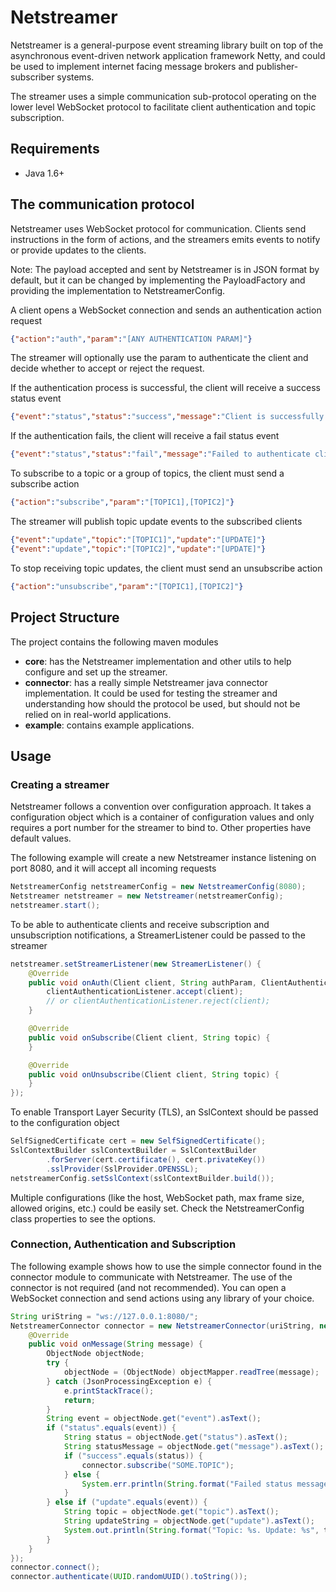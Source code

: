 # Netstreamer

Netstreamer is a general-purpose event streaming library built on top of the asynchronous event-driven network application framework Netty, and could be used to implement internet facing message brokers and publisher-subscriber systems.

The streamer uses a simple communication sub-protocol operating on the lower level WebSocket protocol to facilitate client authentication and topic subscription.

## Requirements

* Java 1.6+


## The communication protocol

Netstreamer uses WebSocket protocol for communication.
Clients send instructions in the form of actions, and the streamers emits events to notify or provide updates to the clients.

Note: The payload accepted and sent by Netstreamer is in JSON format by default,
but it can be changed by implementing the PayloadFactory and providing the implementation to NetstreamerConfig.

A client opens a WebSocket connection and sends an authentication action request
```json
{"action":"auth","param":"[ANY AUTHENTICATION PARAM]"}
```

The streamer will optionally use the param to authenticate the client and decide whether to accept or reject the request.

If the authentication process is successful, the client will receive a success status event
```json
{"event":"status","status":"success","message":"Client is successfully connected and authenticated"}
```

If the authentication fails, the client will receive a fail status event
```json
{"event":"status","status":"fail","message":"Failed to authenticate client"}
```

To subscribe to a topic or a group of topics, the client must send a subscribe action
```json
{"action":"subscribe","param":"[TOPIC1],[TOPIC2]"}
```

The streamer will publish topic update events to the subscribed clients
```json
{"event":"update","topic":"[TOPIC1]","update":"[UPDATE]"}
{"event":"update","topic":"[TOPIC2]","update":"[UPDATE]"}
```

To stop receiving topic updates, the client must send an unsubscribe action
```json
{"action":"unsubscribe","param":"[TOPIC1],[TOPIC2]"}
```

## Project Structure

The project contains the following maven modules
* **core**: has the Netstreamer implementation and other utils to help configure and set up the streamer.
* **connector**: has a really simple Netstreamer java connector implementation.
  It could be used for testing the streamer and understanding how should the protocol be used,
  but should not be relied on in real-world applications.
* **example**: contains example applications.


## Usage

### Creating a streamer

Netstreamer follows a convention over configuration approach.
It takes a configuration object which is a container of configuration values and only requires a port number for the streamer to bind to.
Other properties have default values.

The following example will create a new Netstreamer instance listening on port 8080,
and it will accept all incoming requests
```java
NetstreamerConfig netstreamerConfig = new NetstreamerConfig(8080);
Netstreamer netstreamer = new Netstreamer(netstreamerConfig);
netstreamer.start();
```

To be able to authenticate clients and receive subscription and unsubscription notifications,
a StreamerListener could be passed to the streamer
```java
netstreamer.setStreamerListener(new StreamerListener() {
    @Override
    public void onAuth(Client client, String authParam, ClientAuthenticationListener clientAuthenticationListener) {
        clientAuthenticationListener.accept(client);
        // or clientAuthenticationListener.reject(client);
    }

    @Override
    public void onSubscribe(Client client, String topic) {
    }

    @Override
    public void onUnsubscribe(Client client, String topic) {
    }
});
```

To enable Transport Layer Security (TLS), an SslContext should be passed to the configuration object
```java
SelfSignedCertificate cert = new SelfSignedCertificate();
SslContextBuilder sslContextBuilder = SslContextBuilder
        .forServer(cert.certificate(), cert.privateKey())
        .sslProvider(SslProvider.OPENSSL);
netstreamerConfig.setSslContext(sslContextBuilder.build());
```

Multiple configurations (like the host, WebSocket path, max frame size, allowed origins, etc.) could be easily set.
Check the NetstreamerConfig class properties to see the options.

### Connection, Authentication and Subscription

The following example shows how to use the simple connector found in the connector module to communicate with Netstreamer.
The use of the connector is not required (and not recommended). You can open a WebSocket connection and send actions using any library of your choice.
```java
String uriString = "ws://127.0.0.1:8080/";
NetstreamerConnector connector = new NetstreamerConnector(uriString, new MessageListener() {
    @Override
    public void onMessage(String message) {
        ObjectNode objectNode;
        try {
            objectNode = (ObjectNode) objectMapper.readTree(message);
        } catch (JsonProcessingException e) {
            e.printStackTrace();
            return;
        }
        String event = objectNode.get("event").asText();
        if ("status".equals(event)) {
            String status = objectNode.get("status").asText();
            String statusMessage = objectNode.get("message").asText();
            if ("success".equals(status)) {
                connector.subscribe("SOME.TOPIC");
            } else {
                System.err.println(String.format("Failed status message. status: %s. status message: %s", status, statusMessage));
            }
        } else if ("update".equals(event)) {
            String topic = objectNode.get("topic").asText();
            String updateString = objectNode.get("update").asText();
            System.out.println(String.format("Topic: %s. Update: %s", topic, updateString));
        }
    }
});
connector.connect();
connector.authenticate(UUID.randomUUID().toString());
```